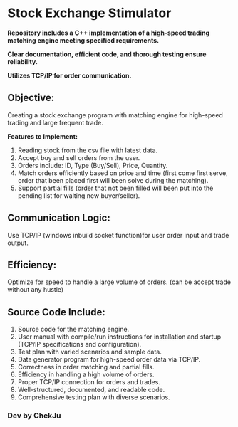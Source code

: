 # Stock Exchange Stimulator
**Repository includes a C++ implementation of a high-speed trading matching engine meeting specified requirements.**

**Clear documentation, efficient code, and thorough testing ensure reliability.**

**Utilizes TCP/IP for order communication.**

## Objective:

Creating a stock exchange program with matching engine for high-speed trading and large frequent trade.

**Features to Implement:**

1. Reading stock from the csv file with latest data. 
2. Accept buy and sell orders from the user.
3. Orders include: ID, Type (Buy/Sell), Price, Quantity.
4. Match orders efficiently based on price and time (first come first serve, order that been placed first will been solve during the matching).
5. Support partial fills (order that not been filled will been put into the pending list for waiting new buyer/seller).

## Communication Logic:

Use TCP/IP (windows inbuild socket function)for user order input and trade output.
## Efficiency:

Optimize for speed to handle a large volume of orders. (can be accept trade without any hustle)
## Source Code Include:

1. Source code for the matching engine.
2. User manual with compile/run instructions for installation and startup (TCP/IP specifications and configuration).
3. Test plan with varied scenarios and sample data.
4. Data generator program for high-speed order data via TCP/IP.
5. Correctness in order matching and partial fills.
6. Efficiency in handling a high volume of orders.
7. Proper TCP/IP connection for orders and trades.
8. Well-structured, documented, and readable code.
9. Comprehensive testing plan with diverse scenarios.







### Dev by ChekJu



